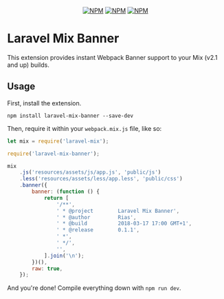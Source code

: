 <p align="center">
<a href="https://www.npmjs.com/package/laravel-mix-banner"><img src="https://img.shields.io/npm/v/laravel-mix-banner.svg" alt="NPM"></a>
<a href="https://npmcharts.com/compare/laravel-mix-banner?minimal=true"><img src="https://img.shields.io/npm/dt/laravel-mix-banner.svg" alt="NPM"></a>
<a href="https://www.npmjs.com/package/laravel-mix-banner"><img src="https://img.shields.io/npm/l/laravel-mix-banner.svg" alt="NPM"></a>
</p>

# Laravel Mix Banner

This extension provides instant Webpack Banner support to your Mix (v2.1 and up) builds.

## Usage

First, install the extension.

```
npm install laravel-mix-banner --save-dev
```

Then, require it within your `webpack.mix.js` file, like so:

```js
let mix = require('laravel-mix');

require('laravel-mix-banner');

mix
    .js('resources/assets/js/app.js', 'public/js')
    .less('resources/assets/less/app.less', 'public/css')
    .banner({
        banner: (function () {
            return [
                '/**',
                ' * @project        Laravel Mix Banner',
                ' * @author         Rias',
                ' * @build          2018-03-17 17:00 GMT+1',
                ' * @release        0.1.1',
                ' *',
                ' */',
                '',
            ].join('\n');
        })(),
        raw: true,
    });
```

And you're done! Compile everything down with `npm run dev`.

